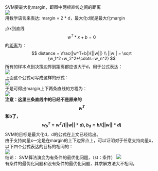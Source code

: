 SVM要最大化margin，即图中两根直线之间的距离  
![](http://windmissing.github.io/images/2019/212.jpg)  
用数学语言来表达:  margin = 2 * d，最大化d就是最大化margin  

点x到直线$$w^T * x + b = 0$$的[距离](https://windmising.gitbook.io/mathematics-basic-for-ml/gao-deng-shu-xue/distance)为：  
$$
distance = \frac{|w^T+b|}{||w||}  \\
||w|| = \sqrt {w_1^2+w_2^2+\cdots+w_n^2}
$$
所有的样本点到决策边界到距离都应该大于d，用于公式表达：  
![](http://windmissing.github.io/images/2019/215.jpg)   
上面这个公式可写成这样的形式：  
![](http://windmissing.github.io/images/2019/216.jpg)   
于是可得出margin上下两条直线的方程为：  
![](http://windmissing.github.io/images/2019/217.jpg)   
**注意：这里三条直线中的已经不是原来的$$w^T$$和b了，$$w_b^T=w^T/(||w||*d), b_d=b/(||w||*d)$$**
SVM的目标是最大化d，d的公式在上文已经给出。  
由于支持向量x一定是在margin的上下边界点上，可以证明对于任意支持向量x，以下四个公式表达的目标的相同的：  
![](http://windmissing.github.io/images/2019/218.jpg)     
结论：
SVM算法演变为有条件的最优化问题，（st：条件）
![](http://windmissing.github.io/images/2019/219.jpg)     
有条件的最优化问题和没有条件的最优化问题，其求解方法大不相同。

